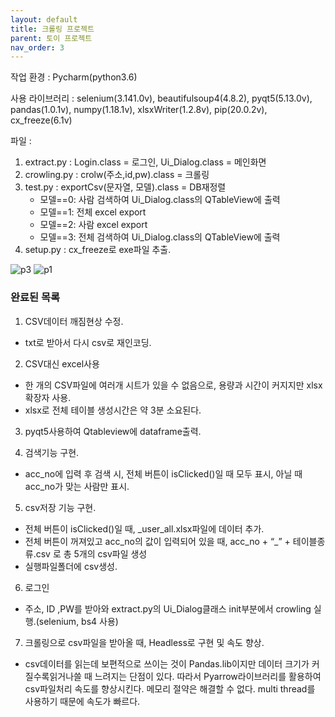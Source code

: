 ```yaml
---
layout: default
title: 크롤링 프로젝트
parent: 토이 프로젝트
nav_order: 3
---
```


작업 환경 : Pycharm(python3.6)

사용 라이브러리 : selenium(3.141.0v), beautifulsoup4(4.8.2), pyqt5(5.13.0v), pandas(1.0.1v), numpy(1.18.1v), xlsxWriter(1.2.8v), pip(20.0.2v), cx_freeze(6.1v)

파일 :
1. extract.py : Login.class = 로그인, Ui_Dialog.class = 메인화면
2. crowling.py : crolw(주소,id,pw).class = 크롤링
3. test.py : exportCsv(문자열, 모델).class = DB재정렬
   * 모델==0: 사람 검색하여 Ui_Dialog.class의 QTableView에 출력
   * 모델==1: 전체 excel export
   * 모델==2: 사람 excel export
   * 모델==3: 전체 검색하여 Ui_Dialog.class의 QTableView에 출력
4. setup.py : cx_freeze로 exe파일 추출.

![p3](../../../assets/img/etc/그림3.png)
![p1](../../../assets/img/etc/그림1.png)

### 완료된 목록 


1) CSV데이터 깨짐현상 수정.
- txt로 받아서 다시 csv로 재인코딩.

2) CSV대신 excel사용
- 한 개의 CSV파일에 여러개 시트가 있을 수 없음으로, 용량과 시간이 커지지만 xlsx확장자 사용.
- xlsx로 전체 테이블 생성시간은 약 3분 소요된다.

3) pyqt5사용하여 Qtableview에 dataframe출력.

4) 검색기능 구현.
- acc_no에 입력 후 검색 시, 전체 버튼이 isClicked()일 때 모두 표시, 아닐 때 acc_no가 맞는 사람만 표시.

5) csv저장 기능 구현.
- 전체 버튼이 isClicked()일 때, _user_all.xlsx파일에 데이터 추가.
- 전체 버튼이 꺼져있고 acc_no의 값이 입력되어 있을 때, acc_no + “_” + 테이블종류.csv 로 총 5개의 csv파일 생성
- 실행파일폴더에 csv생성.

6) 로그인
- 주소, ID ,PW를 받아와 extract.py의 Ui_Dialog클래스 init부분에서 crowling 실행.(selenium, bs4 사용)

7) 크롤링으로 csv파일을 받아올 때, Headless로 구현 및 속도 향상.
- csv데이터를 읽는데 보편적으로 쓰이는 것이 Pandas.lib이지만 데이터 크기가 커질수록읽거나쓸 때 느려지는 단점이 있다. 따라서 Pyarrow라이브러리를 활용하여 csv파일처리 속도를 향상시킨다. 메모리 절약은 해결할 수 없다. multi thread를 사용하기 때문에 속도가 빠르다.
